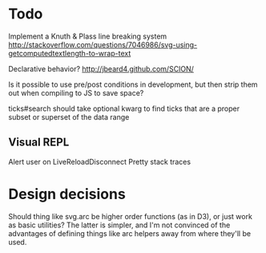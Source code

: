 Todo
====

Implement a Knuth & Plass line breaking system
  http://stackoverflow.com/questions/7046986/svg-using-getcomputedtextlength-to-wrap-text


Declarative behavior?
  http://jbeard4.github.com/SCION/


Is it possible to use pre/post conditions in development, but then strip them out when compiling to JS to save space?

ticks#search should take optional kwarg to find ticks that are a proper subset or superset of the data range


Visual REPL
-----------

Alert user on LiveReloadDisconnect
Pretty stack traces



Design decisions
================

Should thing like svg.arc be higher order functions (as in D3), or just work as basic utilities?
The latter is simpler, and I'm not convinced of the advantages of defining things like arc helpers away from where they'll be used.
